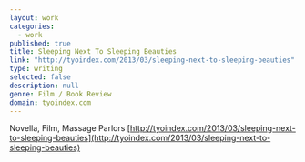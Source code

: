 ```yaml
---
layout: work
categories: 
  - work
published: true
title: Sleeping Next To Sleeping Beauties
link: "http://tyoindex.com/2013/03/sleeping-next-to-sleeping-beauties"
type: writing
selected: false
description: null
genre: Film / Book Review
domain: tyoindex.com
---
```


Novella, Film, Massage Parlors [http://tyoindex.com/2013/03/sleeping-next-to-sleeping-beauties](http://tyoindex.com/2013/03/sleeping-next-to-sleeping-beauties)